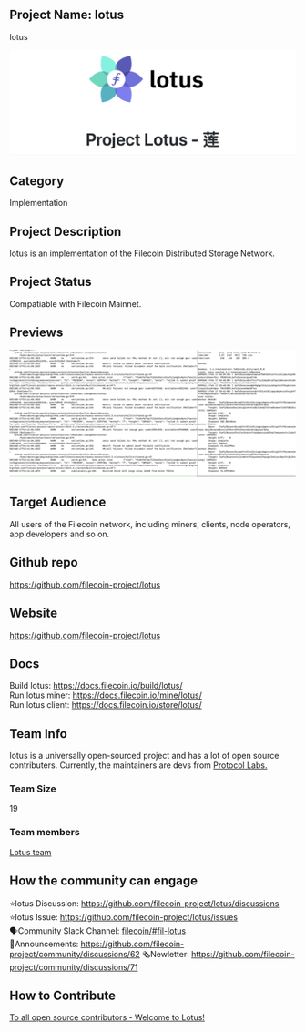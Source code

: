 
## Project Name: lotus
lotus

![Logo](../../images/lotus_logo.png)


## Category 
<!--developer tooling, application, wallet, infrastructure, etc-->
Implementation

## Project Description
<!--Describe your project in a few sentences. -->
lotus is an implementation of the Filecoin Distributed Storage Network.

## Project Status
<!--brainstorming, fundraising, under development, beta, shipped, etc-->
Compatiable with Filecoin Mainnet.

## Previews
<!--Add some screenshots to give a preview of your product-->
![daemon](../../images/lotusdaemon.png)


## Target Audience
<!--Describe who will be your project's users-->
All users of the Filecoin network, including miners, clients, node operators, app developers and so on.

## Github repo
<!--Attach a link to your GitHub repo if it's OSS-->
https://github.com/filecoin-project/lotus

## Website
https://github.com/filecoin-project/lotus
<!--Link your website if available-->

## Docs
<!--Including a link to your project docs!-->
Build lotus: https://docs.filecoin.io/build/lotus/  
Run lotus miner: https://docs.filecoin.io/mine/lotus/  
Run lotus client: https://docs.filecoin.io/store/lotus/  


## Team Info
<!-- Introduce your amazing team - how many team members are working on this project and who are they?-->
lotus is a universally open-sourced project and has a lot of open source contributers. Currently, the maintainers are devs from [Protocol Labs.](https://protocol.ai)


### Team Size  
19

### Team members  
[Lotus team](https://github.com/orgs/filecoin-project/teams/lotus/members)

## How the community can engage
⭐️lotus Discussion: https://github.com/filecoin-project/lotus/discussions  
⭐️lotus Issue: https://github.com/filecoin-project/lotus/issues  
🗣Community Slack Channel: [filecoin/#fil-lotus](https://filecoinproject.slack.com/archives/CPFTWMY7N)  
📣Announcements: https://github.com/filecoin-project/community/discussions/62
🗞Newletter: https://github.com/filecoin-project/community/discussions/71

## How to Contribute
<!--How can the community contribute to your project?-->
[To all open source contributors - Welcome to Lotus!](https://github.com/filecoin-project/lotus/discussions/5518) 